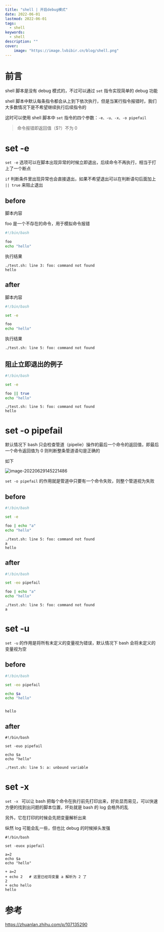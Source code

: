 ```yaml
---
title: "shell | 开启debug模式" 
date: 2022-06-01
lastmod: 2022-06-01
tags: 
  - shell
keywords:
  - shell
description: "" 
cover:
    image: "https://image.lvbibir.cn/blog/shell.png" 
---
```


# 前言

shell 脚本是没有 debug 模式的，不过可以通过 `set` 指令实现简单的 debug 功能

shell 脚本中默认每条指令都会从上到下依次执行，但是当某行指令报错时，我们大多数情况下是不希望继续执行后续指令的

这时可以使用 shell 脚本中 `set` 指令的四个参数：`-e、-u、-x、-o pipefail`

> 命令报错即返回值（$?）不为 0

# set -e

`set -e` 选项可以在脚本出现异常的时候立即退出，后续命令不再执行，相当于打上了一个断点

`if` 判断条件里出现异常也会直接退出，如果不希望退出可以在判断语句后面加上 `|| true` 来阻止退出

## before

脚本内容

foo 是一个不存在的命令，用于模拟命令报错

```bash
#!/bin/bash

foo
echo "hello"
```

执行结果

```textile
./test.sh: line 3: foo: command not found
hello
```

## after

脚本内容

```bash
#!/bin/bash

set -e

foo
echo "hello"
```

执行结果

```textile
./test.sh: line 5: foo: command not found
```

## 阻止立即退出的例子

```bash
#!/bin/bash

set -e

foo || true
echo "hello"
```

```textile
./test.sh: line 5: foo: command not found
hello
```

# set -o pipefail

默认情况下 bash 只会检查管道（pipelie）操作的最后一个命令的返回值，即最后一个命令返回值为 0 则判断整条管道语句是正确的

如下

![image-20220629145221486](https://image.lvbibir.cn/blog/image-20220629145221486.png)

`set -o pipefail` 的作用就是管道中只要有一个命令失败，则整个管道视为失败

## before

```bash
#!/bin/bash

set -e

foo | echo "a"
echo "hello"
```

```textile
./test.sh: line 5: foo: command not found
a
hello
```

## after

```bash
#!/bin/bash

set -eo pipefail

foo | echo "a"
echo "hello"
```

```textile
./test.sh: line 5: foo: command not found
a
```

# set -u

`set -u` 的作用是将所有未定义的变量视为错误，默认情况下 bash 会将未定义的变量视为空

## before

```bash
#!/bin/bash

set -eo pipefail

echo $a
echo "hello"
```

```textile

hello
```

## after

```textile
#!/bin/bash

set -euo pipefail

echo $a
echo "hello"
```

```textile
./test.sh: line 5: a: unbound variable
```

# set -x

`set -x ` 可以让 bash 把每个命令在执行前先打印出来，好处显而易见，可以快速方便的找到出问题的脚本位置，坏处就是 bash 的 log 会格外的乱

另外，它在打印的时候会先把变量解析出来

纵然 log 可能会乱一些，但也比 debug 的时候掉头发强

```textile
#!/bin/bash

set -euox pipefail

a=2
echo $a
echo "hello"
```

```textile
+ a=2
+ echo 2   # 这里已经将变量 a 解析为 2 了
2
+ echo hello
hello
```

# 参考

<https://zhuanlan.zhihu.com/p/107135290>
